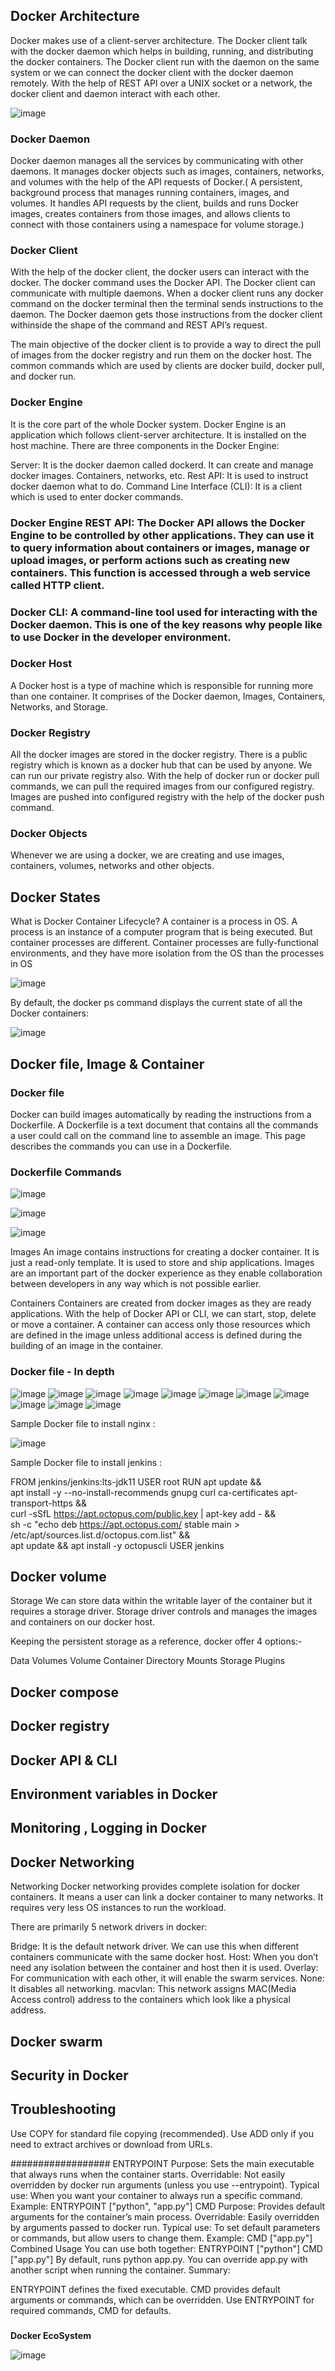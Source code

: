 ## Docker Architecture

Docker makes use of a client-server architecture. The Docker client talk with the docker daemon which helps in building, running, and distributing the docker containers. The Docker client run with the daemon on the same system or we can connect the docker client with the docker daemon remotely. With the help of REST API over a  UNIX socket or a network, the docker client and daemon interact with each other. 


![image](https://user-images.githubusercontent.com/29191813/229864265-bcfa7b8d-b787-4c30-9f9e-e2d2fe37f706.png)

### Docker Daemon
Docker daemon manages all the services by communicating with other daemons. It manages docker objects such as images, containers, networks, and volumes with the help of the API requests of Docker.( A persistent, background process that manages running containers, images, and volumes. It handles API requests by the client, builds and runs Docker images, creates containers from those images, and allows clients to connect with those containers using a namespace for volume storage.)

### Docker Client
With the help of the docker client, the docker users can interact with the docker. The docker command uses the Docker API. The Docker client can communicate with multiple daemons. When a docker client runs any docker command on the docker terminal then the terminal sends instructions to the daemon. The Docker daemon gets those instructions from the docker client withinside the shape of the command and REST API’s request.

The main objective of the docker client is to provide a way to direct the pull of images from the docker registry and run them on the docker host. The common commands which are used by clients are docker build, docker pull, and docker run.

### Docker Engine
It is the core part of the whole Docker system. Docker Engine is an application which follows client-server architecture. It is installed on the host machine. There are three components in the Docker Engine:

Server: It is the docker daemon called dockerd. It can create and manage docker images. Containers, networks, etc.
Rest API: It is used to instruct docker daemon what to do.
Command Line Interface (CLI): It is a client which is used to enter docker commands.

### Docker Engine REST API: The Docker API allows the Docker Engine to be controlled by other applications. They can use it to query information about containers or images, manage or upload images, or perform actions such as creating new containers. This function is accessed through a web service called HTTP client.

### Docker CLI: A command-line tool used for interacting with the Docker daemon. This is one of the key reasons why people like to use Docker in the developer environment.

### Docker Host
A Docker host is a type of machine which is responsible for running more than one container. It comprises of the Docker daemon, Images, Containers, Networks, and Storage.

### Docker Registry
All the docker images are stored in the docker registry. There is a public registry which is known as a docker hub that can be used by anyone. We can run our private registry also. With the help of docker run or docker pull commands, we can pull the required images from our configured registry. Images are pushed into configured registry with the help of the docker push command.

### Docker Objects
Whenever we are using a docker, we are creating and use images, containers, volumes, networks and other objects. 

## Docker States

What is Docker Container Lifecycle?
A container is a process in OS. A process is an instance of a computer program that is being executed. But container processes are different. Container processes are fully-functional environments, and they have more isolation from the OS than the processes in OS

![image](https://user-images.githubusercontent.com/29191813/229866655-b55a90e7-a408-433f-b1dc-4c60c6d759dc.png)

By default, the docker ps command displays the current state of all the Docker containers:

![image](https://user-images.githubusercontent.com/29191813/229867374-515b02aa-4c81-4be4-8758-486eb28bac25.png)


## Docker file, Image & Container

### Docker file
Docker can build images automatically by reading the instructions from a Dockerfile. A Dockerfile is a text document that contains all the commands a user could call on the command line to assemble an image. This page describes the commands you can use in a Dockerfile.
### Dockerfile Commands

![image](https://user-images.githubusercontent.com/29191813/229875468-cc25eafe-e635-47fb-83d3-0e736e082c90.png)

![image](https://user-images.githubusercontent.com/29191813/229875562-69b56bb5-721b-47d3-bb12-2bdf000a45e0.png)

![image](https://user-images.githubusercontent.com/29191813/229875631-909ef026-6228-4ea1-902d-8141cbf97aea.png)



Images
An image contains instructions for creating a docker container. It is just a read-only template. It is used to store and ship applications. Images are an important part of the docker experience as they enable collaboration between developers in any way which is not possible earlier.

Containers
Containers are created from docker images as they are ready applications. With the help of Docker API or CLI, we can start, stop, delete or move a container. A container can access only those resources which are defined in the image unless additional access is defined during the building of an image in the container.

### Docker file - In depth

![image](https://user-images.githubusercontent.com/29191813/229868215-0d480711-4278-4ca3-8d05-69127deda0ff.png)
![image](https://user-images.githubusercontent.com/29191813/229868303-040d29cf-133e-4654-bb6a-9a0d9e878837.png)
![image](https://user-images.githubusercontent.com/29191813/229868378-03cd498b-f786-4817-8cc1-2be9f98a79a8.png)
![image](https://user-images.githubusercontent.com/29191813/229868436-b2aabab0-1df1-4af1-95bd-0c062aa97d5e.png)
![image](https://user-images.githubusercontent.com/29191813/229868527-81dc7986-459d-4a8b-90e5-374d3b713110.png)
![image](https://user-images.githubusercontent.com/29191813/229868604-b92d36b6-39f3-4e0a-b618-8c0f414ff5a5.png)
![image](https://user-images.githubusercontent.com/29191813/229868697-f2d574f9-e2b4-40ef-8195-93d967475f88.png)
![image](https://user-images.githubusercontent.com/29191813/229868850-519b4476-36ec-4a01-862f-b39521cac712.png)
![image](https://user-images.githubusercontent.com/29191813/229868924-50a7123f-2358-4001-b139-563c74540e59.png)
![image](https://user-images.githubusercontent.com/29191813/229869017-93c2bb7e-1cde-4c7e-a5c7-80be26c5f6d2.png)
![image](https://user-images.githubusercontent.com/29191813/229869071-931bf1b3-7ca8-49a0-9293-18471bca119e.png)

Sample Docker file to install nginx :

![image](https://user-images.githubusercontent.com/29191813/229869882-4368f325-047c-4fe0-bde5-f05978745ace.png)

Sample Docker file to install jenkins :

FROM jenkins/jenkins:lts-jdk11
USER root
RUN apt update && \
    apt install -y --no-install-recommends gnupg curl ca-certificates apt-transport-https && \
    curl -sSfL https://apt.octopus.com/public.key | apt-key add - && \
    sh -c "echo deb https://apt.octopus.com/ stable main > /etc/apt/sources.list.d/octopus.com.list" && \
    apt update && apt install -y octopuscli
USER jenkins

## Docker volume

Storage
We can store data within the writable layer of the container but it requires a storage driver. Storage driver controls and manages the images and containers on our docker host. 

Keeping the persistent storage as a reference, docker offer 4 options:-

Data Volumes
Volume Container
Directory Mounts
Storage Plugins


##  Docker compose
##  Docker registry
##  Docker API & CLI
## Environment variables in Docker
## Monitoring , Logging in Docker
## Docker Networking

Networking 
Docker networking provides complete isolation for docker containers. It means a user can link a docker container to many networks. It requires very less OS instances to run the workload.

There are primarily 5 network drivers in docker:

Bridge: It is the default network driver. We can use this when different containers communicate with the same docker host.
Host: When you don’t need any isolation between the container and host then it is used.
Overlay: For communication with each other, it will enable the swarm services.
None: It disables all networking.
macvlan: This network assigns MAC(Media Access control) address to the containers which look like a physical address.

## Docker swarm
## Security in Docker
## Troubleshooting

Use COPY for standard file copying (recommended).
Use ADD only if you need to extract archives or download from URLs.

##################
ENTRYPOINT
Purpose:
Sets the main executable that always runs when the container starts.
Overridable:
Not easily overridden by docker run arguments (unless you use --entrypoint).
Typical use:
When you want your container to always run a specific command.
Example: ENTRYPOINT ["python", "app.py"]
CMD
Purpose:
Provides default arguments for the container’s main process.
Overridable:
Easily overridden by arguments passed to docker run.
Typical use:
To set default parameters or commands, but allow users to change them.
Example: CMD ["app.py"]
Combined Usage
You can use both together:
ENTRYPOINT ["python"]
CMD ["app.py"]
By default, runs python app.py.
You can override app.py with another script when running the container.
Summary:

ENTRYPOINT defines the fixed executable.
CMD provides default arguments or commands, which can be overridden.
Use ENTRYPOINT for required commands, CMD for defaults.
###
**Docker EcoSystem**

![image](https://user-images.githubusercontent.com/29191813/225827998-c45deb18-992e-42db-847a-29418893c71b.png)

